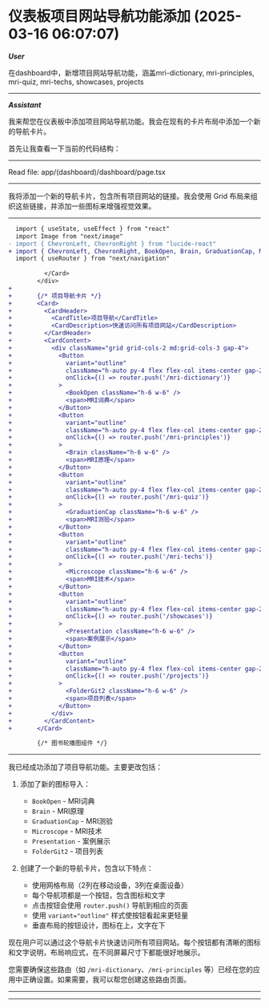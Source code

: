 <!-- Generated by SpecStory -->

# 仪表板项目网站导航功能添加 (2025-03-16 06:07:07)

_**User**_

在dashboard中，新增项目网站导航功能，涵盖mri-dictionary, mri-principles, mri-quiz, mri-techs, showcases, projects

---

_**Assistant**_

我来帮您在仪表板中添加项目网站导航功能。我会在现有的卡片布局中添加一个新的导航卡片。

首先让我查看一下当前的代码结构：


---

Read file: app/(dashboard)/dashboard/page.tsx

---

我将添加一个新的导航卡片，包含所有项目网站的链接。我会使用 Grid 布局来组织这些链接，并添加一些图标来增强视觉效果。


---

```diff
  import { useState, useEffect } from "react"
  import Image from "next/image"
- import { ChevronLeft, ChevronRight } from "lucide-react"
+ import { ChevronLeft, ChevronRight, BookOpen, Brain, GraduationCap, Microscope, Presentation, FolderGit2 } from "lucide-react"
  import { useRouter } from "next/navigation"
  
          </Card>
        </div>
+ 
+       {/* 项目导航卡片 */}
+       <Card>
+         <CardHeader>
+           <CardTitle>项目导航</CardTitle>
+           <CardDescription>快速访问所有项目网站</CardDescription>
+         </CardHeader>
+         <CardContent>
+           <div className="grid grid-cols-2 md:grid-cols-3 gap-4">
+             <Button
+               variant="outline"
+               className="h-auto py-4 flex flex-col items-center gap-2"
+               onClick={() => router.push('/mri-dictionary')}
+             >
+               <BookOpen className="h-6 w-6" />
+               <span>MRI词典</span>
+             </Button>
+             <Button
+               variant="outline"
+               className="h-auto py-4 flex flex-col items-center gap-2"
+               onClick={() => router.push('/mri-principles')}
+             >
+               <Brain className="h-6 w-6" />
+               <span>MRI原理</span>
+             </Button>
+             <Button
+               variant="outline"
+               className="h-auto py-4 flex flex-col items-center gap-2"
+               onClick={() => router.push('/mri-quiz')}
+             >
+               <GraduationCap className="h-6 w-6" />
+               <span>MRI测验</span>
+             </Button>
+             <Button
+               variant="outline"
+               className="h-auto py-4 flex flex-col items-center gap-2"
+               onClick={() => router.push('/mri-techs')}
+             >
+               <Microscope className="h-6 w-6" />
+               <span>MRI技术</span>
+             </Button>
+             <Button
+               variant="outline"
+               className="h-auto py-4 flex flex-col items-center gap-2"
+               onClick={() => router.push('/showcases')}
+             >
+               <Presentation className="h-6 w-6" />
+               <span>案例展示</span>
+             </Button>
+             <Button
+               variant="outline"
+               className="h-auto py-4 flex flex-col items-center gap-2"
+               onClick={() => router.push('/projects')}
+             >
+               <FolderGit2 className="h-6 w-6" />
+               <span>项目列表</span>
+             </Button>
+           </div>
+         </CardContent>
+       </Card>
  
        {/* 图书轮播图组件 */}
```

---


我已经成功添加了项目导航功能。主要更改包括：

1. 添加了新的图标导入：
   - `BookOpen` - MRI词典
   - `Brain` - MRI原理
   - `GraduationCap` - MRI测验
   - `Microscope` - MRI技术
   - `Presentation` - 案例展示
   - `FolderGit2` - 项目列表

2. 创建了一个新的导航卡片，包含以下特点：
   - 使用网格布局（2列在移动设备，3列在桌面设备）
   - 每个导航项都是一个按钮，包含图标和文字
   - 点击按钮会使用 `router.push()` 导航到相应的页面
   - 使用 `variant="outline"` 样式使按钮看起来更轻量
   - 垂直布局的按钮设计，图标在上，文字在下

现在用户可以通过这个导航卡片快速访问所有项目网站。每个按钮都有清晰的图标和文字说明，布局响应式，在不同屏幕尺寸下都能很好地展示。

您需要确保这些路由（如 `/mri-dictionary`、`/mri-principles` 等）已经在您的应用中正确设置。如果需要，我可以帮您创建这些路由页面。

---



---

